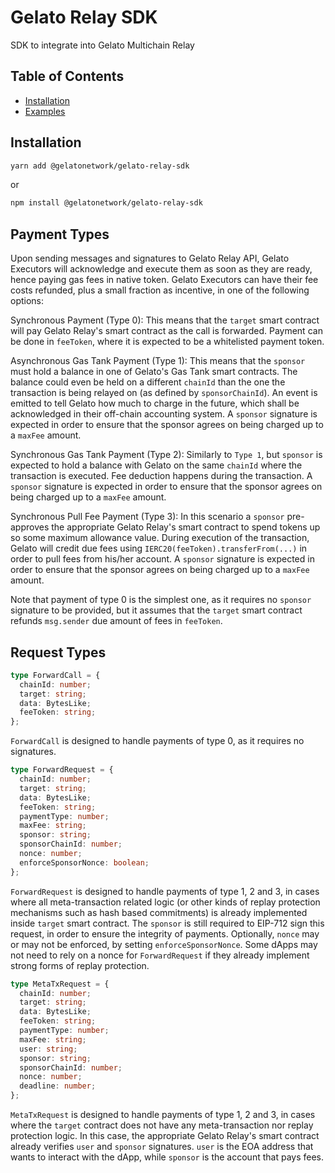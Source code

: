 # Gelato Relay SDK <!-- omit in toc -->

SDK to integrate into Gelato Multichain Relay
<br/>

## Table of Contents <!-- omit in toc -->

- [Installation](#installation)
- [Examples](#examples)

## Installation

```bash
yarn add @gelatonetwork/gelato-relay-sdk
```

or

```bash
npm install @gelatonetwork/gelato-relay-sdk
```

## Payment Types

Upon sending messages and signatures to Gelato Relay API, Gelato Executors will acknowledge and execute them as soon as they are ready, hence paying gas fees in native token. Gelato Executors can have their fee costs refunded, plus a small fraction as incentive, in one of the following options:

Synchronous Payment (Type 0): This means that the `target` smart contract will pay Gelato Relay's smart contract as the call is forwarded. Payment can be done in `feeToken`, where it is expected to be a whitelisted payment token.

Asynchronous Gas Tank Payment (Type 1): This means that the `sponsor` must hold a balance in one of Gelato's Gas Tank smart contracts. The balance could even be held on a different `chainId` than the one the transaction is being relayed on (as defined by `sponsorChainId`). An event is emitted to tell Gelato how much to charge in the future, which shall be acknowledged in their off-chain accounting system. A `sponsor` signature is expected in order to ensure that the sponsor agrees on being charged up to a `maxFee` amount.

Synchronous Gas Tank Payment (Type 2): Similarly to `Type 1`, but `sponsor` is expected to hold a balance with Gelato on the same `chainId` where the transaction is executed. Fee deduction happens during the transaction. A `sponsor` signature is expected in order to ensure that the sponsor agrees on being charged up to a `maxFee` amount.

Synchronous Pull Fee Payment (Type 3): In this scenario a `sponsor` pre-approves the appropriate Gelato Relay's smart contract to spend tokens up so some maximum allowance value. During execution of the transaction, Gelato will credit due fees using `IERC20(feeToken).transferFrom(...)` in order to pull fees from his/her account. A `sponsor` signature is expected in order to ensure that the sponsor agrees on being charged up to a `maxFee` amount.

Note that payment of type 0 is the simplest one, as it requires no `sponsor` signature to be provided, but it assumes that the `target` smart contract refunds `msg.sender` due amount of fees in `feeToken`.

## Request Types

```ts
type ForwardCall = {
  chainId: number;
  target: string;
  data: BytesLike;
  feeToken: string;
};
```

`ForwardCall` is designed to handle payments of type 0, as it requires no signatures.

```ts
type ForwardRequest = {
  chainId: number;
  target: string;
  data: BytesLike;
  feeToken: string;
  paymentType: number;
  maxFee: string;
  sponsor: string;
  sponsorChainId: number;
  nonce: number;
  enforceSponsorNonce: boolean;
};
```

`ForwardRequest` is designed to handle payments of type 1, 2 and 3, in cases where all meta-transaction related logic (or other kinds of replay protection mechanisms such as hash based commitments) is already implemented inside `target` smart contract. The `sponsor` is still required to EIP-712 sign this request, in order to ensure the integrity of payments. Optionally, `nonce` may or may not be enforced, by setting `enforceSponsorNonce`. Some dApps may not need to rely on a nonce for `ForwardRequest` if they already implement strong forms of replay protection.

```ts
type MetaTxRequest = {
  chainId: number;
  target: string;
  data: BytesLike;
  feeToken: string;
  paymentType: number;
  maxFee: string;
  user: string;
  sponsor: string;
  sponsorChainId: number;
  nonce: number;
  deadline: number;
};
```

`MetaTxRequest` is designed to handle payments of type 1, 2 and 3, in cases where the `target` contract does not have any meta-transaction nor replay protection logic. In this case, the appropriate Gelato Relay's smart contract already verifies `user` and `sponsor` signatures. `user` is the EOA address that wants to interact with the dApp, while `sponsor` is the account that pays fees.
